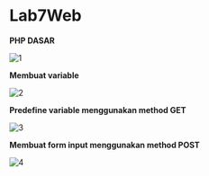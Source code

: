 # Lab7Web

**PHP DASAR**


![1](https://user-images.githubusercontent.com/39154644/117625219-ff88bd80-b19f-11eb-86df-f7ba6c144aa5.PNG)


**Membuat variable**


![2](https://user-images.githubusercontent.com/39154644/117625261-0b747f80-b1a0-11eb-96c0-29a789ce6463.PNG)


**Predefine variable menggunakan method GET**


![3](https://user-images.githubusercontent.com/39154644/117625330-1cbd8c00-b1a0-11eb-8b07-90e9d9e77ed8.PNG)


**Membuat form input menggunakan method POST**


![4](https://user-images.githubusercontent.com/39154644/117625400-3068f280-b1a0-11eb-9d2c-b062aac672e2.PNG)






